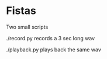 # Fistas
Two small scripts

./record.py 
records a 3 sec long wav

./playback.py
plays back the same wav
